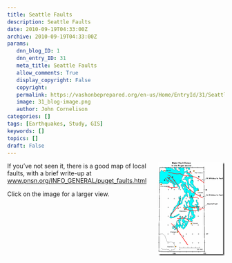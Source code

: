 ```yaml
---
title: Seattle Faults
description: Seattle Faults
date: 2010-09-19T04:33:00Z
archive: 2010-09-19T04:33:00Z
params:
   dnn_blog_ID: 1
   dnn_entry_ID: 31
   meta_title: Seattle Faults
   allow_comments: True
   display_copyright: False
   copyright: 
   permalink: https://vashonbeprepared.org/en-us/Home/EntryId/31/Seattle-Faults
   image: 31_blog-image.png
   author: John Cornelison
categories: []
tags: [Earthquakes, Study, GIS]
keywords: []
topics: []
draft: False
---
```


<p><a href="/images/dnnBlog/1/31/WLW-SeattleFaults_12F20-fig.pug_flts_2.gif"><img title="fig.pug_flts" border="0" alt="fig.pug_flts" align="right" width="154" height="217" style="border-right-width: 0px; margin: 0px 0px 0px 5px; display: inline; border-top-width: 0px; border-bottom-width: 0px; border-left-width: 0px" src="/images/dnnBlog/1/31/WLW-SeattleFaults_12F20-fig.pug_flts_thumb.gif" /></a> If you’ve not seen it, there is a good map of local faults, with a brief write-up at <a title="http://www.pnsn.org/INFO_GENERAL/puget_faults.html" href="http://www.pnsn.org/INFO_GENERAL/puget_faults.html">www.pnsn.org/INFO_GENERAL/puget_faults.html</a></p>
<p>Click on the image for a larger view.</p>
